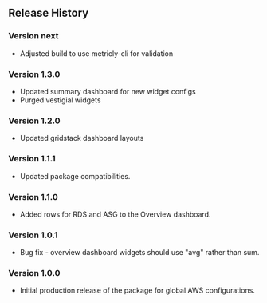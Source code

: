 ## Release History

### Version next

* Adjusted build to use metricly-cli for validation

### Version 1.3.0

* Updated summary dashboard for new widget configs
* Purged vestigial widgets

### Version 1.2.0

* Updated gridstack dashboard layouts

### Version 1.1.1

* Updated package compatibilities.

### Version 1.1.0

* Added rows for RDS and ASG to the Overview dashboard.

### Version 1.0.1

* Bug fix - overview dashboard widgets should use "avg" rather than sum.

### Version 1.0.0

* Initial production release of the package for global AWS configurations.